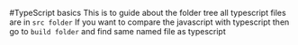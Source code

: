 #TypeScript basics
This is to guide about the folder tree
all typescript files are in `src folder`
If you want to compare the javascript with typescript then go to `build folder` and find same named file as typescript
